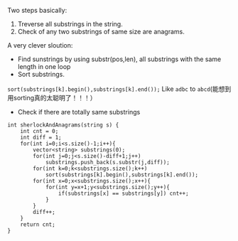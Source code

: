 Two steps basically:
1. Treverse all substrings in the string.
2. Check of any two substrings of same size are anagrams.


A very clever sloution: 
- Find sunstrings by using substr(pos,len), all substrings with the same length in one loop
- Sort substrings. 

```sort(substrings[k].begin(),substrings[k].end());``` Like ```adbc``` to ```abcd```(能想到用sorting真的太聪明了！！！）

- Check if there are totally same substrings

```
int sherlockAndAnagrams(string s) {
    int cnt = 0;
    int diff = 1;
    for(int i=0;i<s.size()-1;i++){
        vector<string> substrings(0);
        for(int j=0;j<s.size()-diff+1;j++)
            substrings.push_back(s.substr(j,diff));
        for(int k=0;k<substrings.size();k++)
            sort(substrings[k].begin(),substrings[k].end());
        for(int x=0;x<substrings.size();x++){
            for(int y=x+1;y<substrings.size();y++){
                if(substrings[x] == substrings[y]) cnt++;
            }
        }
        diff++;
    }
    return cnt;
}
```
